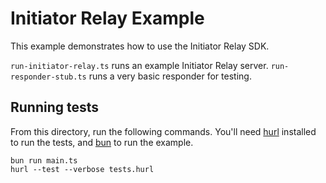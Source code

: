 # Initiator Relay Example

This example demonstrates how to use the Initiator Relay SDK. 

`run-initiator-relay.ts` runs an example Initiator Relay server.
`run-responder-stub.ts` runs a very basic responder for testing.

## Running tests

From this directory, run the following commands. You'll need [hurl](https://hurl.dev/docs/installation.html) installed to run the tests, and [bun](https://bun.sh/docs/installation) to run the example.

```
bun run main.ts
hurl --test --verbose tests.hurl
```
